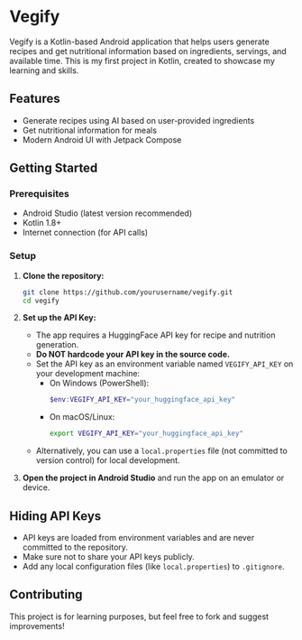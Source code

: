 # Vegify

Vegify is a Kotlin-based Android application that helps users generate recipes and get nutritional information based on ingredients, servings, and available time. This is my first project in Kotlin, created to showcase my learning and skills.

## Features
- Generate recipes using AI based on user-provided ingredients
- Get nutritional information for meals
- Modern Android UI with Jetpack Compose

## Getting Started

### Prerequisites
- Android Studio (latest version recommended)
- Kotlin 1.8+
- Internet connection (for API calls)

### Setup
1. **Clone the repository:**
   ```bash
   git clone https://github.com/yourusername/vegify.git
   cd vegify
   ```
2. **Set up the API Key:**
   - The app requires a HuggingFace API key for recipe and nutrition generation.
   - **Do NOT hardcode your API key in the source code.**
   - Set the API key as an environment variable named `VEGIFY_API_KEY` on your development machine:
     - On Windows (PowerShell):
       ```powershell
       $env:VEGIFY_API_KEY="your_huggingface_api_key"
       ```
     - On macOS/Linux:
       ```bash
       export VEGIFY_API_KEY="your_huggingface_api_key"
       ```
   - Alternatively, you can use a `local.properties` file (not committed to version control) for local development.

3. **Open the project in Android Studio** and run the app on an emulator or device.

## Hiding API Keys
- API keys are loaded from environment variables and are never committed to the repository.
- Make sure not to share your API keys publicly.
- Add any local configuration files (like `local.properties`) to `.gitignore`.

## Contributing
This project is for learning purposes, but feel free to fork and suggest improvements!
